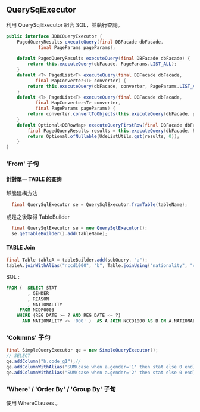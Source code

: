 ## QuerySqlExecutor

利用 QuerySqlExecutor 組合 SQL，並執行查詢。

``` java
public interface JDBCQueryExecutor {
    PagedQueryResults executeQuery(final DBFacade dbFacade, 
            final PageParams pageParams);
            
    default PagedQueryResults executeQuery(final DBFacade dbFacade) {
        return this.executeQuery(dbFacade, PageParams.LIST_ALL);
    }
    default <T> PagedList<T> executeQuery(final DBFacade dbFacade, 
           final MapConverter<T> converter) {
        return this.executeQuery(dbFacade, converter, PageParams.LIST_ALL);
    }
    default <T> PagedList<T> executeQuery(final DBFacade dbFacade, 
           final MapConverter<T> converter, 
           final PageParams pageParams) {
        return converter.convertToObjects(this.executeQuery(dbFacade, pageParams));
    }
    default Optional<DBRowMap> executeQueryFirstRow(final DBFacade dbFacade) {
        final PagedQueryResults results = this.executeQuery(dbFacade, PageParams.FIRST_ROW);
        return Optional.ofNullable(UdeListUtils.get(results, 0));
    }
}

```


### 'From' 子句

#### 針對單一 TABLE 的查詢

靜態建構方法

``` java
  final QuerySqlExecutor se = QuerySqlExecutor.fromTable(tableName);
```

或是之後取得 TableBuilder

``` java   
  final QuerySqlExecutor se = new QuerySqlExecutor();
  se.getTableBuilder().add(tableName);  
```

#### TABLE Join

``` java 
final Table tableA = tableBuilder.add(subQuery, "a");
tableA.joinWithAlias("nccd1000", "b", Table.joinUsing("nationality", "code")); 
```

SQL : 

``` sql 
FROM (  SELECT STAT
        , GENDER
        , REASON
        , NATIONALITY
     FROM NCDF0003
    WHERE (REG_DATE >= ? AND REG_DATE <= ?)
      AND NATIONALITY <> '000' )  AS A JOIN NCCD1000 AS B ON A.NATIONALITY=B.CODE
```


### 'Columns' 子句

``` java 
final SimpleQueryExecutor qe = new SimpleQueryExecutor();
// SELECT
qe.addColumn("b.code_g1");//
qe.addColumnWithAlias("SUM(case when a.gender='1' then stat else 0 end)", "column02");//
qe.addColumnWithAlias("SUM(case when a.gender='2' then stat else 0 end)", "column03");//
```


### 'Where' / 'Order By' / 'Group By'  子句

使用 WhereClauses 。


